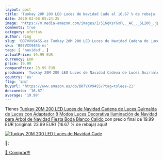```yaml
---
layout: post
title: 'Tuokay 20M 200 LED Luces de Navidad Cade al 16.67 % de rebaja'
date: 2020-02-08 09:24:25
image: 'https://m.media-amazon.com/images/I/51KgKsYGxFL._AC_._SL200_.jpg'
comments: true
category: ofertas
author: ring
slug: 'B07VXV94SS-es Tuokay 20M 200 LED Luces de Navidad Cadena de Luces...'
sku: 'B07VXV94SS-es'
tags: [ 'navidad', ]
actualPrice: 19.99 EUR
currency: EUR
price: 19.99
comparePrice: 23.99 EUR
prodname: 'Tuokay 20M 200 LED Luces de Navidad Cadena de Luces Guirnalda de Luces con Adaptador 8 Modos Luces Decorativa Iluminación de Navidad para Arbol de Navidad  Fiesta Boda  Blanco Calido '
country: 'es'
flag: '🇪🇸'
buyurl: 'https://www.amazon.es/dp/B07VXV94SS/?tag=tolees-21'
descuento: '16.67'
average: '19.99'
---
```


Tienes [Tuokay 20M 200 LED Luces de Navidad Cadena de Luces Guirnalda de Luces con Adaptador 8 Modos Luces Decorativa Iluminación de Navidad para Arbol de Navidad  Fiesta Boda  Blanco Calido ](https://www.amazon.es/dp/B07VXV94SS/?tag=tolees-21) con precio final de  19.99 EUR (original: 23.99 EUR) (16.67 %  de rebaja) aqui!

[![Tuokay 20M 200 LED Luces de Navidad Cade](https://m.media-amazon.com/images/I/51KgKsYGxFL._AC_._SL200_.jpg)](https://www.amazon.es/dp/B07VXV94SS/?tag=tolees-21)

🔎:


[🛒 Comprar!!!](https://www.amazon.es/dp/B07VXV94SS/?tag=tolees-21)
